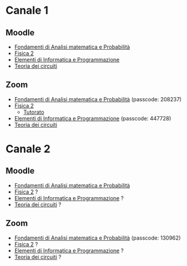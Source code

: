 # Canale 1
## Moodle

- [Fondamenti di Analisi matematica e Probabilità](https://elearning.dei.unipd.it/course/view.php?id=6353)
- [Fisica 2](https://elearning.dei.unipd.it/course/view.php?id=6332)
- [Elementi di Informatica e Programmazione](https://elearning.dei.unipd.it/course/view.php?id=6276)
- [Teoria dei circuiti](https://elearning.dei.unipd.it/course/view.php?id=6850)


## Zoom

- [Fondamenti di Analisi matematica e Probabilità](https://unipd.zoom.us/j/98873313275?pwd=alVOTkY5K09DajdQdWdDUldyOTdSZz09) (passcode: 208237)
- [Fisica 2](https://unipd.zoom.us/j/2535138427)
  - [Tutorato](https://unipd.zoom.us/j/2535138427)
- [Elementi di Informatica e Programmazione](https://unipd.zoom.us/j/96254777981?pwd=R3ZBS282bXBYUGpKaW1rdUFsLzJuZz09#success) (passcode: 447728)
- [Teoria dei circuiti](https://elearning.dei.unipd.it/mod/zoom/view.php?id=296062)


# Canale 2
## Moodle

- [Fondamenti di Analisi matematica e Probabilità](https://elearning.dei.unipd.it/enrol/index.php?id=6073)
- [Fisica 2]() ?
- [Elementi di Informatica e Programmazione]() ?
- [Teoria dei circuiti]() ?

## Zoom

- [Fondamenti di Analisi matematica e Probabilità](https://unipd.zoom.us/j/95875931727?pwd=ZTU4bjBrVTBFWnUrRlE3VjZ2am1zdz09) (passcode: 130962)
- [Fisica 2]() ?
- [Elementi di Informatica e Programmazione]() ?
- [Teoria dei circuiti]() ?
